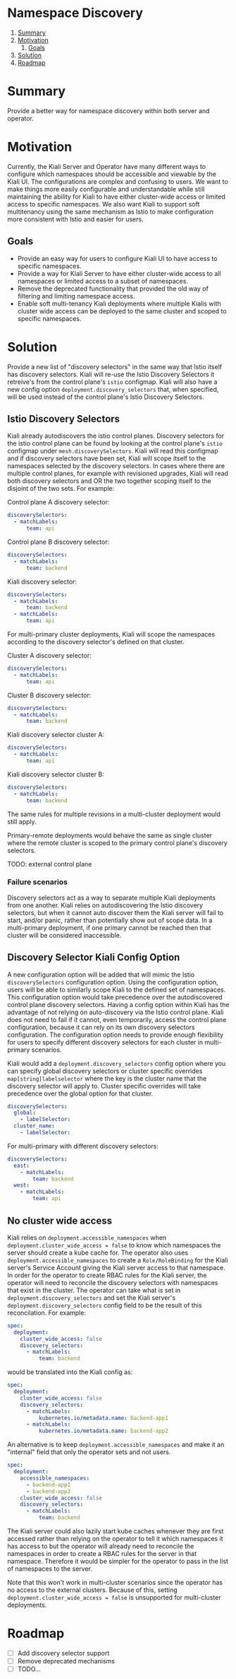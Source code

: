 # Namespace Discovery

1. [Summary](#summary)
2. [Motivation](#motivation)
   1. [Goals](#goals)
3. [Solution](#solution)
4. [Roadmap](#roadmap)

# Summary

Provide a better way for namespace discovery within both server and operator.

# Motivation

Currently, the Kiali Server and Operator have many different ways to configure which namespaces should be accessible and viewable by the Kiali UI. The configurations are complex and confusing to users. We want to make things more easily configurable and understandable while still maintaining the ability for Kiali to have either cluster-wide access or limited access to specific namespaces. We also want Kiali to support soft multitenancy using the same mechanism as Istio to make configuration more consistent with Istio and easier for users.

## Goals

- Provide an easy way for users to configure Kiali UI to have access to specific namespaces.
- Provide a way for Kiali Server to have either cluster-wide access to all namespaces or limited access to a subset of namespaces.
- Remove the deprecated functionality that provided the old way of filtering and limiting namespace access.
- Enable soft multi-tenancy Kiali deployments where multiple Kialis with cluster wide access can be deployed to the same cluster and scoped to specific namespaces.

# Solution

Provide a new list of "discovery selectors" in the same way that Istio itself has discovery selectors. Kiali will re-use the Istio Discovery Selectors it retreive's from the control plane's `istio` configmap. Kiali will also have a new config option `deployment.discovery_selectors` that, when specified, will be used instead of the control plane's Istio Discovery Selectors.

## Istio Discovery Selectors

Kiali already autodiscovers the istio control planes. Discovery selectors for the istio control plane can be found by looking at the control plane's `istio` configmap under `mesh.discoverySelectors`. Kiali will read this configmap and if discovery selectors have been set, Kiali will scope itself to the namespaces selected by the discovery selectors. In cases where there are multiple control planes, for example with revisioned upgrades, Kiali will read both discovery selectors and OR the two together scoping itself to the disjoint of the two sets. For example:

Control plane A discovery selector:

```yaml
discoverySelectors:
  - matchLabels:
      team: api
```

Control plane B discovery selector:

```yaml
discoverySelectors:
  - matchLabels:
      team: backend
```

Kiali discovery selector:

```yaml
discoverySelectors:
  - matchLabels:
      team: backend
  - matchLabels:
      team: api
```

For multi-primary cluster deployments, Kiali will scope the namespaces according to the discovery selector's defined on that cluster.

Cluster A discovery selector:

```yaml
discoverySelectors:
  - matchLabels:
      team: api
```

Cluster B discovery selector:

```yaml
discoverySelectors:
  - matchLabels:
      team: backend
```

Kiali discovery selector cluster A:

```yaml
discoverySelectors:
  - matchLabels:
      team: api
```

Kiali discovery selector cluster B:

```yaml
discoverySelectors:
  - matchLabels:
      team: backend
```

The same rules for multiple revisions in a multi-cluster deployment would still apply.

Primary-remote deployments would behave the same as single cluster where the remote cluster is scoped to the primary control plane's discovery selectors.

TODO: external control plane

### Failure scenarios

Discovery selectors act as a way to separate multiple Kiali deployments from one another. Kiali relies on autodiscovering the Istio discovery selectors, but when it cannot auto discover them the Kiali server will fail to start, and/or panic, rather than potentially show out of scope data. In a multi-primary deployment, if one primary cannot be reached then that cluster will be considered inaccessible.

## Discovery Selector Kiali Config Option

A new configuration option will be added that will mimic the Istio `discoverySelectors` configuration option. Using the configuration option, users will be able to similarly scope Kiali to the defined set of namespaces. This configuration option would take precedence over the autodiscovered control plane discovery selectors. Having a config option within Kiali has the advantage of not relying on auto-discovery via the Istio control plane. Kiali does not need to fail if it cannot, even temporarily, access the control plane configuration, because it can rely on its own discovery selectors configuration. The configuration option needs to provide enough flexibility for users to specify different discovery selectors for each cluster in multi-primary scenarios.

Kiali would add a `deployment.discovery_selectors` config option where you can specify global discovery selectors or cluster specific overrides `map[string]labelselector` where the key is the cluster name that the discovery selector will apply to. Cluster specific overrides will take precedence over the global option for that cluster.

```yaml
discoverySelectors:
  global:
    - labelSelector:
  cluster_name:
    - labelSelector:
```

For multi-primary with different discovery selectors:

```yaml
discoverySelectors:
  east:
    - matchLabels:
        team: backend
  west:
    - matchLabels:
        team: api
```

## No cluster wide access

Kiali relies on `deployment.accessible_namespaces` when `deployment.cluster_wide_access = false` to know which namespaces the server should create a kube cache for. The operator also uses `deployment.accessible_namespaces` to create a `Role/RoleBinding` for the Kiali server's Service Account giving the Kiali server access to that namespace. In order for the operator to create RBAC rules for the Kiali server, the operator will need to reconcile the discovery selectors with namespaces that exist in the cluster. The operator can take what is set in `deployment.discovery_selectors` and set the Kiali server's `deployment.discovery_selectors` config field to be the result of this reconcilation. For example:

```yaml
spec:
  deployment:
    cluster_wide_access: false
    discovery_selectors:
      - matchLabels:
          team: backend
```

would be translated into the Kiali config as:

```yaml
spec:
  deployment:
    cluster_wide_access: false
    discovery_selectors:
      - matchLabels:
          kubernetes.io/metadata.name: backend-app1
      - matchLabels:
          kubernetes.io/metadata.name: backend-app2
```

An alternative is to keep `deployment.accessible_namespaces` and make it an "internal" field that only the operator sets and not users.

```yaml
spec:
  deployment:
    accessible_namespaces:
      - backend-app1
      - backend-app2
    cluster_wide_access: false
    discovery_selectors:
      - matchLabels:
          team: backend
```

The Kiali server could also lazily start kube caches whenever they are first accessed rather than relying on the operator to tell it which namespaces it has access to but the operator will already need to reconcile the namespaces in order to create a RBAC rules for the server in that namespace. Therefore it would be simpler for the operator to pass in the list of namespaces to the server.

Note that this won't work in multi-cluster scenarios since the operator has no access to the external clusters. Because of this, setting `deployment.cluster_wide_access = false` is unsupported for multi-cluster deployments.

# Roadmap

- [ ] Add discovery selector support
- [ ] Remove deprecated mechanisms
- [ ] TODO...
